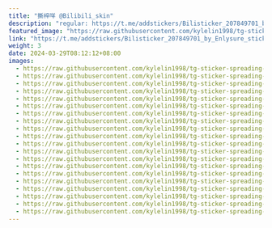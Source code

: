 ```yaml
---
title: "撕梓咩 @Bilibili_skin"
description: "regular: https://t.me/addstickers/Bilisticker_207849701_by_Enlysure_sticker_bot"
featured_image: "https://raw.githubusercontent.com/kylelin1998/tg-sticker-spreading-worldwide-images/main/img/0c0fd747-b462-4241-8fe8-c74af270a324.jpg"
link: "https://t.me/addstickers/Bilisticker_207849701_by_Enlysure_sticker_bot"
weight: 3
date: 2024-03-29T08:12:12+08:00
images:
  - https://raw.githubusercontent.com/kylelin1998/tg-sticker-spreading-worldwide-images/main/img/0c0fd747-b462-4241-8fe8-c74af270a324.jpg
  - https://raw.githubusercontent.com/kylelin1998/tg-sticker-spreading-worldwide-images/main/img/de576c0f-a70c-48a1-bad0-f8a9ebd0a65d.jpg
  - https://raw.githubusercontent.com/kylelin1998/tg-sticker-spreading-worldwide-images/main/img/78cb0af7-7810-4104-88f2-4fe6e52ee635.jpg
  - https://raw.githubusercontent.com/kylelin1998/tg-sticker-spreading-worldwide-images/main/img/f4306546-425f-4204-a9f2-0ad59f8a32d2.jpg
  - https://raw.githubusercontent.com/kylelin1998/tg-sticker-spreading-worldwide-images/main/img/720e9d0f-d019-42ac-a541-95b3b3767f1d.jpg
  - https://raw.githubusercontent.com/kylelin1998/tg-sticker-spreading-worldwide-images/main/img/c3d70286-9d99-4d2e-84c5-9f853bf81508.jpg
  - https://raw.githubusercontent.com/kylelin1998/tg-sticker-spreading-worldwide-images/main/img/0c7614df-4717-41e9-a952-52153cd25dec.jpg
  - https://raw.githubusercontent.com/kylelin1998/tg-sticker-spreading-worldwide-images/main/img/be028ac1-773f-46b7-9b74-e605b8109574.jpg
  - https://raw.githubusercontent.com/kylelin1998/tg-sticker-spreading-worldwide-images/main/img/2188fd37-7104-4d0a-aaf3-cb6e225938cb.jpg
  - https://raw.githubusercontent.com/kylelin1998/tg-sticker-spreading-worldwide-images/main/img/9b40b018-a6f4-4449-9456-b5721f8189e6.jpg
  - https://raw.githubusercontent.com/kylelin1998/tg-sticker-spreading-worldwide-images/main/img/6763d497-99b7-4a69-b9eb-f59d19b0ca96.jpg
  - https://raw.githubusercontent.com/kylelin1998/tg-sticker-spreading-worldwide-images/main/img/93202a00-4830-465e-b7d7-4d2ed5920077.jpg
  - https://raw.githubusercontent.com/kylelin1998/tg-sticker-spreading-worldwide-images/main/img/fe0fa7ea-cfe3-46bc-ad3b-c46da6124b0b.jpg
  - https://raw.githubusercontent.com/kylelin1998/tg-sticker-spreading-worldwide-images/main/img/a2c76f22-8065-42c1-b24a-21d2157686c4.jpg
  - https://raw.githubusercontent.com/kylelin1998/tg-sticker-spreading-worldwide-images/main/img/4b9e2b15-147f-4013-8998-f14776983658.jpg
  - https://raw.githubusercontent.com/kylelin1998/tg-sticker-spreading-worldwide-images/main/img/6a25ceda-d46d-41d0-811e-15ad81f03c87.jpg
  - https://raw.githubusercontent.com/kylelin1998/tg-sticker-spreading-worldwide-images/main/img/c9390551-25ad-43d8-a2fe-ff04b8322fee.jpg
  - https://raw.githubusercontent.com/kylelin1998/tg-sticker-spreading-worldwide-images/main/img/b1a9a94b-6eed-4579-b172-701566b6fd3a.jpg
  - https://raw.githubusercontent.com/kylelin1998/tg-sticker-spreading-worldwide-images/main/img/6593d622-e61c-4a14-929b-2bc7c0c2261a.jpg
  - https://raw.githubusercontent.com/kylelin1998/tg-sticker-spreading-worldwide-images/main/img/8e9efdf8-96b5-4108-9a3a-ad35df8cde0a.jpg
---
```

